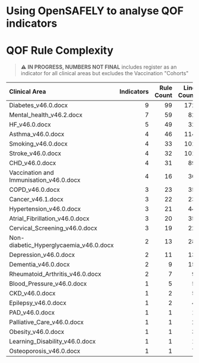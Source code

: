 # Using OpenSAFELY to analyse QOF indicators

# QOF Rule Complexity

> :warning: **IN PROGRESS, NUMBERS NOT FINAL** includes register as an indicator for all clinical areas but excludes the Vaccination "Cohorts"
	
| Clinical Area                           |   Indicators |   Rule Count |   Line Count |
|:----------------------------------------|-------------:|-------------:|-------------:|
| Diabetes_v46.0.docx                     |            9 |           99 |          172 |
| Mental_health_v46.2.docx                |            7 |           59 |           82 |
| HF_v46.0.docx                           |            5 |           49 |           32 |
| Asthma_v46.0.docx                       |            4 |           46 |          114 |
| Smoking_v46.0.docx                      |            4 |           33 |          101 |
| Stroke_v46.0.docx                       |            4 |           32 |          101 |
| CHD_v46.0.docx                          |            4 |           31 |           89 |
| Vaccination and Immunisation_v46.0.docx |            4 |           16 |           36 |
| COPD_v46.0.docx                         |            3 |           23 |           35 |
| Cancer_v46.1.docx                       |            3 |           22 |           23 |
| Hypertension_v46.0.docx                 |            3 |           21 |           44 |
| Atrial_Fibrillation_v46.0.docx          |            3 |           20 |           35 |
| Cervical_Screening_v46.0.docx           |            3 |           19 |           22 |
| Non-diabetic_Hyperglycaemia_v46.0.docx  |            2 |           13 |           28 |
| Depression_v46.0.docx                   |            2 |           11 |           13 |
| Dementia_v46.0.docx                     |            2 |            9 |           15 |
| Rheumatoid_Arthritis_v46.0.docx         |            2 |            7 |            9 |
| Blood_Pressure_v46.0.docx               |            1 |            5 |            5 |
| CKD_v46.0.docx                          |            1 |            2 |            5 |
| Epilepsy_v46.0.docx                     |            1 |            2 |            4 |
| PAD_v46.0.docx                          |            1 |            1 |            1 |
| Palliative_Care_v46.0.docx              |            1 |            1 |            2 |
| Obesity_v46.0.docx                      |            1 |            1 |            3 |
| Learning_Disability_v46.0.docx          |            1 |            1 |            1 |
| Osteoporosis_v46.0.docx                 |            1 |            1 |            7 |




